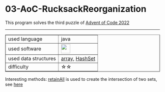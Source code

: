 # 03-AoC-RucksackReorganization

This program solves the third puzzle of <a href="https://adventofcode.com/2022">Advent of Code 2022</a><br>
<hr>

<table border="1">
  <tr>
    <td>used language</td>
    <td>java</td>
  </tr>
  <tr>
    <td>used software</td>
    <td><a href="https://www.bluej.org/"><img src="https://www.bluej.org/bluej-icon-256-2x.png" width="30px"></a></td>
  </tr> 
    <tr>
     <td>used data structures</td>
     <td><a href="https://www.w3schools.com/java/java_arrays.asp">array</a>, <a href="https://www.w3schools.com/java/java_hashset.asp">HashSet</a></td>
   </tr> 
    <tr>
      <td>difficulty</td>
      <td>☆☆</td>
    </tr> 
</table>  

Interesting methods: 
<a href="https://docs.oracle.com/javase/7/docs/api/java/util/AbstractCollection.html#retainAll(java.util.Collection)"> retainAll</a> is used to create the intersection of two sets, see <a href="https://github.com/herrhundt/03-AoC-RucksackReorganization/blob/d7a84422371d5431ef52b4d36cfa2e31d5e0069c/RucksackReorg.java#L100"> here</a>
